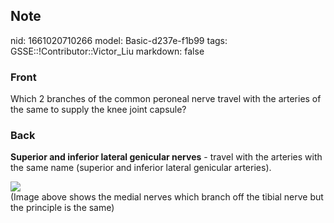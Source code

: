 ## Note
nid: 1661020710266
model: Basic-d237e-f1b99
tags: GSSE::!Contributor::Victor_Liu
markdown: false

### Front
Which 2 branches of the common peroneal nerve travel with the arteries of the same to supply the knee joint capsule?

### Back
<b>Superior and inferior lateral genicular nerves</b> - travel with
the arteries with the same name (superior and inferior lateral
genicular arteries).
<div><img src=
"paste-6b590b88065eca522ee83283b440e4ff0f14cb68.jpg"></div>
<div>
  (Image above shows the medial nerves which branch off the tibial
  nerve but the principle is the same)
</div>
